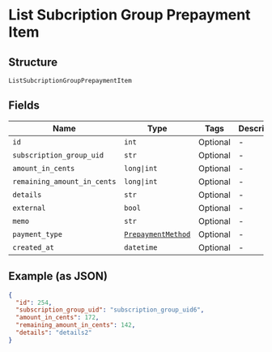 
# List Subcription Group Prepayment Item

## Structure

`ListSubcriptionGroupPrepaymentItem`

## Fields

| Name | Type | Tags | Description |
|  --- | --- | --- | --- |
| `id` | `int` | Optional | - |
| `subscription_group_uid` | `str` | Optional | - |
| `amount_in_cents` | `long\|int` | Optional | - |
| `remaining_amount_in_cents` | `long\|int` | Optional | - |
| `details` | `str` | Optional | - |
| `external` | `bool` | Optional | - |
| `memo` | `str` | Optional | - |
| `payment_type` | [`PrepaymentMethod`](../../doc/models/prepayment-method.md) | Optional | - |
| `created_at` | `datetime` | Optional | - |

## Example (as JSON)

```json
{
  "id": 254,
  "subscription_group_uid": "subscription_group_uid6",
  "amount_in_cents": 172,
  "remaining_amount_in_cents": 142,
  "details": "details2"
}
```

